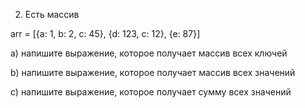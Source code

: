 2) Есть массив

arr = [{a: 1, b: 2, c: 45}, {d: 123, c: 12}, {e: 87}]

a) напишите выражение, которое получает массив всех ключей

b) напишите выражение, которое получает массив всех значений

с) напишите выражение, которое получает сумму всех значений
